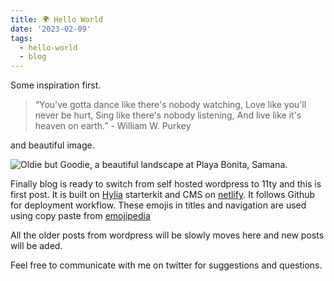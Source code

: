 ```yaml
---
title: 🌍 Hello World
date: '2023-02-09'
tags:
  - hello-world
  - blog
---
```

Some inspiration first.

> “You've gotta dance like there's nobody watching, Love like you'll never be hurt, Sing like there's nobody listening, And live like it's heaven on earth.” - William W. Purkey

and beautiful image.

![Oldie but Goodie, a beautiful landscape at Playa Bonita, Samana.](/images/posts/victor-rosario-sH0CdMyXV74.jpg "Photo by Victor Rosario on Unsplash.")


Finally blog is ready to switch from self hosted wordpress to 11ty and this is first post. It is built on [Hylia](https://hylia.website/) starterkit and CMS on [netlify](https://www.netlify.com/). It follows Github for deployment workflow. These emojis in titles and navigation are used using copy paste from [emojipedia](https://emojipedia.org/)

All the older posts from wordpress will be slowly moves here and new posts will be aded.

Feel free to communicate with me on twitter for suggestions and questions.